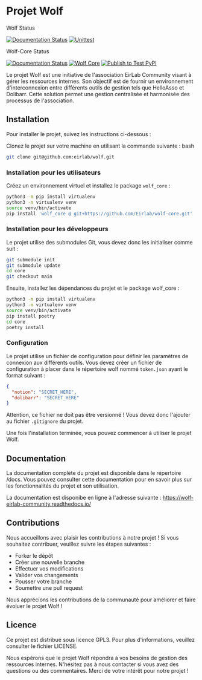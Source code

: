 # Projet Wolf

Wolf Status

[![Documentation Status](https://readthedocs.org/projects/wolf-eirlab-community/badge/?version=latest)](https://wolf-eirlab-community.readthedocs.io/?badge=latest) [![Unittest](https://github.com/Eirlab/wolf/actions/workflows/unittest.yml/badge.svg)](https://github.com/Eirlab/wolf/actions/workflows/unittest.yml)

Wolf-Core Status

[![Documentation Status](https://readthedocs.org/projects/wolf-eirlab-community/badge/?version=latest)](https://wolf-eirlab-community.readthedocs.io/?badge=latest) [![Wolf Core](https://github.com/Eirlab/wolf-core/actions/workflows/unittest.yml/badge.svg)](https://github.com/Eirlab/wolf-core/actions/workflows/unittest.yml) [![Publish to Test PyPI](https://github.com/Eirlab/wolf-core/actions/workflows/publish.yaml/badge.svg)](https://github.com/Eirlab/wolf-core/actions/workflows/publish.yaml)

Le projet Wolf est une initiative de l'association EirLab Community visant à gérer les ressources internes. Son objectif
est de fournir un
environnement d'interconnexion entre différents outils de gestion tels que HelloAsso et Dolibarr. Cette solution permet
une gestion centralisée et
harmonisée des processus de l'association.

## Installation

Pour installer le projet, suivez les instructions ci-dessous :

Clonez le projet sur votre machine en utilisant la commande suivante :
bash

```bash
git clone git@github.com:eirlab/wolf.git
```

### Installation pour les utilisateurs

Créez un environnement virtuel et installez le package `wolf_core` :

```bash
python3 -m pip install virtualenv
python3 -m virtualenv venv
source venv/bin/activate
pip install 'wolf_core @ git+https://github.com/Eirlab/wolf-core.git'

```

### Installation pour les développeurs

Le projet utilise des submodules Git, vous devez donc les initialiser comme suit :

```bash
git submodule init
git submodule update
cd core
git checkout main
```

Ensuite, installez les dépendances du projet et le package wolf_core :

```bash
python3 -m pip install virtualenv
python3 -m virtualenv venv
source venv/bin/activate
pip install poetry
cd core
poetry install
```

### Configuration

Le projet utilise un fichier de configuration pour définir les paramètres de connexion aux différents outils. Vous devez
créer un fichier de configuration à placer dans le répertoire wolf nommé `token.json` ayant le format suivant :

```json
{
  "notion": "SECRET_HERE",
  "dolibarr": "SECRET_HERE"
}
```

Attention, ce fichier ne doit pas être versionné ! Vous devez donc l'ajouter au fichier `.gitignore` du projet.

Une fois l'installation terminée, vous pouvez commencer à utiliser le projet Wolf.

## Documentation

La documentation complète du projet est disponible dans le répertoire /docs. Vous pouvez consulter cette documentation
pour en savoir plus sur les
fonctionnalités du projet et son utilisation.

La documentation est disponibe en ligne à l'adresse suivante : https://wolf-eirlab-community.readthedocs.io/

## Contributions

Nous accueillons avec plaisir les contributions à notre projet ! Si vous souhaitez contribuer, veuillez suivre les
étapes suivantes :

- Forker le dépôt
- Créer une nouvelle branche
- Effectuer vos modifications
- Valider vos changements
- Pousser votre branche
- Soumettre une pull request

Nous apprécions les contributions de la communauté pour améliorer et faire évoluer le projet Wolf !

## Licence

Ce projet est distribué sous licence GPL3. Pour plus d'informations, veuillez consulter le fichier LICENSE.

Nous espérons que le projet Wolf répondra à vos besoins de gestion des ressources internes. N'hésitez pas à nous
contacter si vous avez des questions
ou des commentaires. Merci de votre intérêt pour notre projet !
